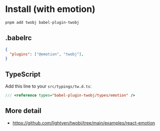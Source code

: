 # Install (with emotion)

```sh
pnpm add twobj babel-plugin-twobj
```

## .babelrc

```json
{
  "plugins": ["@emotion", "twobj"],
}
```

## TypeScript

Add this line to your `src/typings/tw.d.ts`:

```ts
/// <reference types="babel-plugin-twobj/types/emotion" />
```

## More detail

- https://github.com/lightyen/twobj/tree/main/examples/react-emotion
